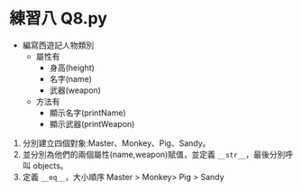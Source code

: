 # 練習八 Q8.py

- 編寫西遊記人物類別
  - 屬性有
    - 身高(height)
    - 名字(name)
    - 武器(weapon)
  - 方法有
    - 顯示名字(printName)
    - 顯示武器(printWeapon)

1. 分別建立四個對象:Master、Monkey、Pig、Sandy。
2. 並分別為他們的兩個屬性(name,weapon)賦值，並定義 `__str__`，最後分別呼叫 objects。
3. 定義 `__eq__`，大小順序 Master > Monkey> Pig > Sandy
